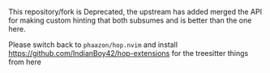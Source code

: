 This repository/fork is Deprecated, the upstream has added merged the API for making custom hinting that both subsumes and is better than the one here.

Please switch back to `phaazon/hop.nvim` and install https://github.com/IndianBoy42/hop-extensions for the treesitter things from here
